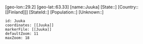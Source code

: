 ﻿---
location: [63.33,29.2]
mapzoom: [7,12] 
mapmarker: city 
type: City
tags:
- geo/City


SpocWebEntityId: 31229
isDeleted: false
confidential: public

---
[geo-lon::29.2]
[geo-lat::63.33]
[name::Juuka]
[State::]
[Country::[[Finland]]]
[StateId::]
[Population::]
[Unknown::]


```leaflet
id: Juuka
coordinates: [[Juuka]]
markerFile: [[Juuka]]
defaultZoom: 11 
maxZoom: 18
```
